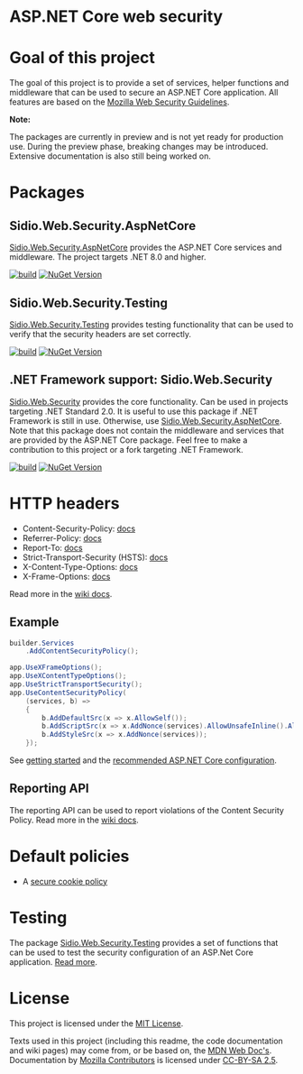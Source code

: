 # ASP.NET Core web security

# Goal of this project
The goal of this project is to provide a set of services, helper functions and middleware that can be used to secure an ASP.NET Core application.
All features are based on the [Mozilla Web Security Guidelines](https://infosec.mozilla.org/guidelines/web_security).

__Note:__

The packages are currently in preview and is not yet ready for production use. During the preview phase,
breaking changes may be introduced. Extensive documentation is also still being worked on.

# Packages
## Sidio.Web.Security.AspNetCore
[Sidio.Web.Security.AspNetCore](https://www.nuget.org/packages/Sidio.Web.Security.AspNetCore/) provides the ASP.NET Core services and middleware. The project targets .NET 8.0 and higher.

[![build](https://github.com/marthijn/Sidio.Web.Security/actions/workflows/build.yml/badge.svg)](https://github.com/marthijn/Sidio.Web.Security/actions/workflows/build.yml)
[![NuGet Version](https://img.shields.io/nuget/v/Sidio.Web.Security.AspNetCore)](https://www.nuget.org/packages/Sidio.Web.Security.AspNetCore/)

## Sidio.Web.Security.Testing
[Sidio.Web.Security.Testing](https://www.nuget.org/packages/Sidio.Web.Security.AspNetCore.Mvc/) provides testing 
functionality that can be used to verify that the security headers are set correctly.

[![build](https://github.com/marthijn/Sidio.Web.Security/actions/workflows/build.yml/badge.svg)](https://github.com/marthijn/Sidio.Web.Security/actions/workflows/build.yml)
[![NuGet Version](https://img.shields.io/nuget/v/Sidio.Web.Security.Testing)](https://www.nuget.org/packages/Sidio.Web.Security.Testing/)

## .NET Framework support: Sidio.Web.Security
[Sidio.Web.Security](https://www.nuget.org/packages/Sidio.Web.Security/) provides the core functionality. Can be used in projects targeting .NET Standard 2.0.
It is useful to use this package if .NET Framework is still in use. Otherwise, use [Sidio.Web.Security.AspNetCore](https://www.nuget.org/packages/Sidio.Web.Security.AspNetCore/).
Note that this package does not contain the middleware and services that are provided by the ASP.NET Core package. Feel free to make a contribution to this project or a fork
targeting .NET Framework.

[![build](https://github.com/marthijn/Sidio.Web.Security/actions/workflows/build.yml/badge.svg)](https://github.com/marthijn/Sidio.Web.Security/actions/workflows/build.yml)
[![NuGet Version](https://img.shields.io/nuget/v/Sidio.Web.Security)](https://www.nuget.org/packages/Sidio.Web.Security/)

# HTTP headers
- Content-Security-Policy: [docs](https://github.com/marthijn/Sidio.Web.Security/wiki/Content%E2%80%90Security%E2%80%90Policy)
- Referrer-Policy: [docs](https://github.com/marthijn/Sidio.Web.Security/wiki/Referrer%E2%80%90Policy)
- Report-To: [docs](https://github.com/marthijn/Sidio.Web.Security/wiki/Report%E2%80%90To)
- Strict-Transport-Security (HSTS): [docs](https://github.com/marthijn/Sidio.Web.Security/wiki/Strict%E2%80%90Transport%E2%80%90Security-(HSTS))
- X-Content-Type-Options: [docs](https://github.com/marthijn/Sidio.Web.Security/wiki/X%E2%80%90Content%E2%80%90Type%E2%80%90Options)
- X-Frame-Options: [docs](https://github.com/marthijn/Sidio.Web.Security/wiki/X%E2%80%90Frame%E2%80%90Options)

Read more in the [wiki docs](https://github.com/marthijn/Sidio.Web.Security/wiki/HTTP-headers).

## Example
```csharp
builder.Services
    .AddContentSecurityPolicy();
```

```csharp
app.UseXFrameOptions();
app.UseXContentTypeOptions();
app.UseStrictTransportSecurity();
app.UseContentSecurityPolicy(
    (services, b) =>
    {
        b.AddDefaultSrc(x => x.AllowSelf());
        b.AddScriptSrc(x => x.AddNonce(services).AllowUnsafeInline().AllowUrl("https://cdn.example.com"));
        b.AddStyleSrc(x => x.AddNonce(services));
    });
```

See [getting started](https://github.com/marthijn/Sidio.Web.Security/wiki/Getting-started) and
the [recommended ASP.NET Core configuration](https://github.com/marthijn/Sidio.Web.Security/wiki/Recommended-configuration-for-ASP.NET-Core).

## Reporting API
The reporting API can be used to report violations of the Content Security Policy.
Read more in the [wiki docs](https://github.com/marthijn/Sidio.Web.Security/wiki/Reporting-API).

# Default policies
- A [secure cookie policy](https://github.com/marthijn/Sidio.Web.Security/wiki/Cookies)

# Testing
The package [Sidio.Web.Security.Testing](https://www.nuget.org/packages/Sidio.Web.Security.AspNetCore.Mvc/) provides a set of functions that can be used to test
the security configuration of an ASP.Net Core application. [Read more](https://github.com/marthijn/Sidio.Web.Security/wiki/Testing).

# License
This project is licensed under the [MIT License](LICENSE).

Texts used in this project (including this readme, the code documentation and wiki pages) may come from, or be based on, the [MDN Web Doc's](https://developer.mozilla.org/en-US/docs/MDN/).
Documentation by [Mozilla Contributors](https://developer.mozilla.org/en-US/docs/MDN/Community/Roles_teams#contributor) is licensed under [CC-BY-SA 2.5](https://creativecommons.org/licenses/by-sa/2.5/).